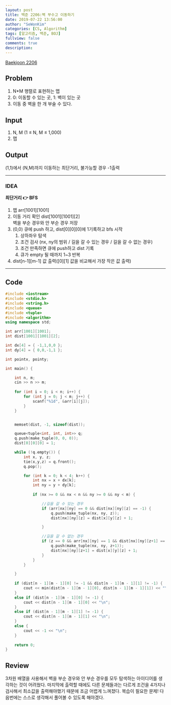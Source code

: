 ```yaml
---
layout: post
title: 백준 2206:벽 부수고 이동하기
date: 2019-07-22 13:56:00
author: "SeWonKim"
categories: [CS, Algorithm]
tags: [알고리즘, 백준, BOJ]
fullview: false
comments: true
description: 
---
```


[Baekjoon 2206](https://www.acmicpc.net/problem/2206)

## Problem
  1. N*M 행렬로 표현하는 맵
  2. 0: 이동할 수 있는 곳, 1: 벽이 있는 곳
  3. 이동 중 벽을 한 개 부술 수 있다.

## Input
  1. N, M (1 ≤ N, M ≤ 1,000)
  2. 맵 
    
## Output
  (1,1)에서 (N,M)까지 이동하는 최단거리, 불가능할 경우 -1출력


---


### IDEA
  **최단거리 👉 BFS**
  
  1. 맵 arr[1001][1001]
  2. 이동 거리 확인 dist[1001][1001][2]\
     벽을 부순 경우와 안 부순 경우 저장
  3. (0,0) 큐에 push 하고, dist[0][0][0]에 1기록하고 bfs 시작
      1. 상하좌우 탐색
      2. 조건 검사 (nx, ny의 범위 / 길을 갈 수 있는 경우 / 길을 갈 수 없는 경우)
      3. 조건 만족하면 큐에 push하고 dist 기록
      4. 큐가 empty 될 때까지 1~3 반복
  4. dist[n-1][m-1] 값 출력([0][1] 값을 비교해서 가장 작은 값 출력)
     
---


## Code
```cpp
#include <iostream>
#include <stdio.h>
#include <string.h>
#include <queue>
#include <tuple>
#include <algorithm>
using namespace std;

int arr[1001][1001];
int dist[1001][1001][2];

int dx[4] = { -1,1,0,0 };
int dy[4] = { 0,0,-1,1 };

int pointx, pointy; 

int main() {

	int n, m;
	cin >> n >> m;
	
	for (int i = 0; i < n; i++) {
		for (int j = 0; j < m; j++) {
			scanf("%1d", &arr[i][j]);
		}
	}


	memset(dist, -1, sizeof(dist));

	queue<tuple<int, int, int>> q;
	q.push(make_tuple(0, 0, 0));
	dist[0][0][0] = 1;

	while (!q.empty()) {
		int x, y, z;
		tie(x,y,z) = q.front();
		q.pop();

		for (int k = 0; k < 4; k++) {
			int nx = x + dx[k];
			int ny = y + dy[k];
			
			if (nx >= 0 && nx < n && ny >= 0 && ny < m) {

				//길을 갈 수 있는 경우
				if (arr[nx][ny] == 0 && dist[nx][ny][z] == -1) {
					q.push(make_tuple(nx, ny, z));
					dist[nx][ny][z] = dist[x][y][z] + 1;

				}

				//길을 갈 수 없는 경우  
				if (z == 0 && arr[nx][ny] == 1 && dist[nx][ny][z+1] == -1) {
					q.push(make_tuple(nx, ny, z+1));
					dist[nx][ny][z+1] = dist[x][y][z] + 1;
				}
			}
		}

	}
		
	if (dist[n - 1][m - 1][0] != -1 && dist[n - 1][m - 1][1] != -1) {
		cout << min(dist[n - 1][m - 1][0], dist[n - 1][m - 1][1]) << "\n";
	}
	else if (dist[n - 1][m - 1][0] != -1) {
		cout << dist[n - 1][m - 1][0] << "\n";
	}
	else if (dist[n - 1][m - 1][1] != -1) {
		cout << dist[n - 1][m - 1][1] << "\n";
	}
	else {
		cout << -1 << "\n";
	}
	
	return 0;
}
```


## Review
3차원 배열을 사용해서 벽을 부순 경우와 안 부순 경우를 모두 탐색하는 아이디어를 생각하는 것이 어려웠다.
마지막에 출력할 때에도 다른 문제들과는 다르게 조건을 4가지나 검사해서 최소값을 출력해야했기 때문에 조금 어렵게 느껴졌다.
복습이 필요한 문제! 다음번에는 스스로 생각해서 풀어볼 수 있도록 해야겠다.
